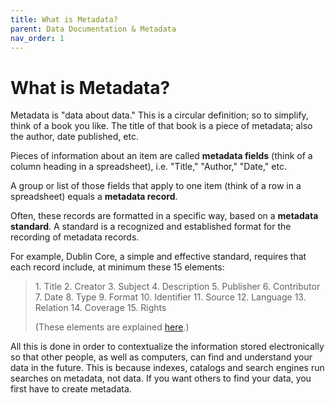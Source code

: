 ```yaml
---
title: What is Metadata?
parent: Data Documentation & Metadata
nav_order: 1
---
```


# What is Metadata?

Metadata is "data about data." This is a circular definition; so to simplify, think of a book you like. 
The title of that book is a piece of metadata; also the author, date published, etc.

Pieces of information about an item are called **metadata fields** (think of a column heading in a spreadsheet), i.e. "Title," "Author," "Date," etc.

A group or list of those fields that apply to one item (think of a row in a spreadsheet) equals a **metadata record**.

Often, these records are formatted in a specific way, based on a **metadata standard**. A standard is a recognized and established format for the recording of metadata records.

For example, Dublin Core, a simple and effective standard, requires that each record include, at minimum these 15 elements:

> 1\. Title 2. Creator 3. Subject 4. Description 5. Publisher 6. Contributor 7. Date 8. Type 9. Format 10. Identifier 11. Source 12. Language 13. Relation 14. Coverage 15. Rights
>
> (These elements are explained [here](http://dublincore.org/documents/dces/).)

All this is done in order to contextualize the information stored electronically so that other people, as well as computers, can find and understand your data in the future. 
This is because indexes, catalogs and search engines run searches on metadata, not data.
If you want others to find your data, you first have to create metadata.
